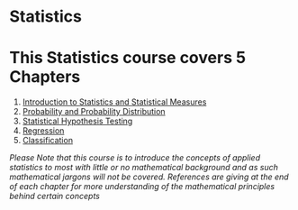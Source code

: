 # Statistics

# This Statistics course covers 5 Chapters
1. [Introduction to Statistics and Statistical Measures](https://github.com/adejumoridwan/Statistics/blob/main/Introduction_To_Statistics_and_Statistical_Measures.pdf)
2. [Probability and Probability Distribution](https://github.com/adejumoridwan/Statistics/blob/main/Probability.pdf)
3. [Statistical Hypothesis Testing]()
4. [Regression]()
5. [Classification]()

*Please Note that this course is to introduce the concepts of applied statistics to most with little or no mathematical background and as such mathematical jargons will not be covered. References are giving at the end of each chapter for more understanding of the mathematical principles behind certain concepts*
